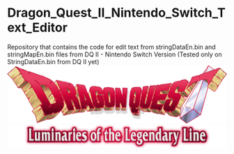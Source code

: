 # Dragon_Quest_II_Nintendo_Switch_Text_Editor
Repository that contains the code for edit text from stringDataEn.bin and stringMapEn.bin files from DQ II - Nintendo Switch Version (Tested only on StringDataEn.bin from DQ II yet)
![Title](https://github.com/MrVtR/Dragon_Quest_II_Nintendo_Switch_Text_Editor/blob/main/images/title_1.png)
![Subtitle](https://github.com/MrVtR/Dragon_Quest_II_Nintendo_Switch_Text_Editor/blob/main/images/subtitle1_en.png)
